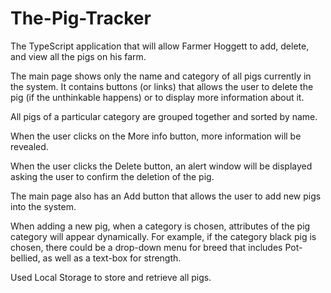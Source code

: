 # The-Pig-Tracker

The TypeScript application that will allow Farmer Hoggett to add, delete, and view all the pigs on his farm.

The main page shows only the name and category of all pigs currently in the system. It contains buttons (or links) that allows the user to delete the pig (if the unthinkable happens) or to display more information about it.

All pigs of a particular category are grouped together and sorted by name.

When the user clicks on the More info button, more information will be revealed.

When the user clicks the Delete button, an alert window will be displayed asking the user to confirm the deletion of the pig.

The main page also has an Add button that allows the user to add new pigs into the system.

When adding a new pig, when a category is chosen, attributes of the pig category will appear dynamically.  For example, if the category black pig is chosen, there could be a drop-down menu for breed that includes Pot-bellied, as well as a text-box for strength.

Used Local Storage to store and retrieve all pigs.
